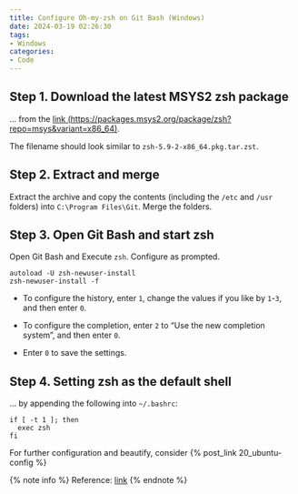 ```yaml
---
title: Configure Oh-my-zsh on Git Bash (Windows)
date: 2024-03-19 02:26:30
tags:
- Windows
categories: 
- Code
---
```



## Step 1. Download the latest MSYS2 zsh package

... from the [link (https://packages.msys2.org/package/zsh?repo=msys&variant=x86_64)](https://packages.msys2.org/package/zsh?repo=msys&variant=x86_64).

The filename should look similar to `zsh-5.9-2-x86_64.pkg.tar.zst`.

## Step 2. Extract and merge

Extract the archive and copy the contents (including the `/etc` and `/usr` folders) into `C:\Program Files\Git`. Merge the folders. 

## Step 3. Open Git Bash and start zsh

Open Git Bash and Execute `zsh`. Configure as prompted.

```
autoload -U zsh-newuser-install
zsh-newuser-install -f
```

- To configure the history, enter `1`, change the values if you like by `1`-`3`, and then enter `0`.

- To configure the completion, enter `2` to “Use the new completion system”, and then enter `0`.

- Enter `0` to save the settings.

## Step 4. Setting zsh as the default shell

... by appending the following into `~/.bashrc`:

```
if [ -t 1 ]; then
  exec zsh
fi
```

For further configuration and beautify, consider {% post_link 20_ubuntu-config %}

{% note info %}
Reference: [link](https://dominikrys.com/posts/zsh-in-git-bash-on-windows/)
{% endnote %}
